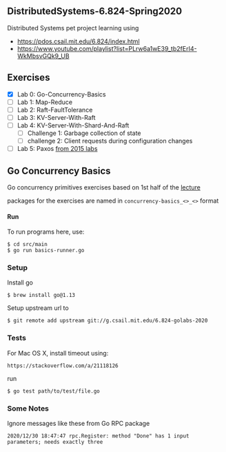 ## DistributedSystems-6.824-Spring2020
Distributed Systems pet project learning using
- https://pdos.csail.mit.edu/6.824/index.html 
- https://www.youtube.com/playlist?list=PLrw6a1wE39_tb2fErI4-WkMbsvGQk9_UB 

## Exercises
- [X] Lab 0: Go-Concurrency-Basics
- [ ] Lab 1: Map-Reduce
- [ ] Lab 2: Raft-FaultTolerance
- [ ] Lab 3: KV-Server-With-Raft
- [ ] Lab 4: KV-Server-With-Shard-And-Raft
    - [ ] Challenge 1: Garbage collection of state
    - [ ] challenge 2: Client requests during configuration changes
- [ ] Lab 5: Paxos [from 2015 labs](http://nil.csail.mit.edu/6.824/2015/labs/lab-3.html)   

## Go Concurrency Basics
Go concurrency primitives exercises based on 1st half of the [lecture](https://www.youtube.com/watch?v=UzzcUS2OHqo&list=PLrw6a1wE39_tb2fErI4-WkMbsvGQk9_UB&index=5)

packages for the exercises are named in `concurrency-basics_<>_<>` format

#### Run
To run programs here, use:
```
$ cd src/main
$ go run basics-runner.go
```

### Setup

Install go
```
$ brew install go@1.13
```

Setup upstream url to
```
$ git remote add upstream git://g.csail.mit.edu/6.824-golabs-2020
```

### Tests

For Mac OS X, install timeout using:
```
https://stackoverflow.com/a/21118126
```

run
```
$ go test path/to/test/file.go
```

### Some Notes

Ignore messages like these from Go RPC package
```
2020/12/30 18:47:47 rpc.Register: method "Done" has 1 input parameters; needs exactly three
```